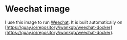 Weechat image
=============

I use this image to run [Weechat](https://weechat.org/). It is built automatically on [https://quay.io/repository/iwankgb/weechat-docker](https://quay.io/repository/iwankgb/weechat-docker).
